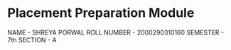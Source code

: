 # Placement Preparation Module 
NAME - SHREYA PORWAL
ROLL NUMBER - 2000290310160
SEMESTER - 7th
SECTION - A
